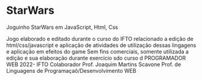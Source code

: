 # StarWars
Joguinho StarWars em JavaScript, Html, Css

Jogo elaborado e editado durante o curso do IFTO relacionado a 
edição de html/css/javascript e aplicação de atividades de 
utilização dessas lingagens e aplicação em efeitos do game
Sem fins comerciais, somente utilizada a edição e sua elaboração
durante exercício sdo curso d PROGRAMADOR WEB 2022- IFTO
Colaborador Prof. Joaquim Martins Scavone
Prof. de Linguagens de Programaçaõ/Desenvolvimento WEB
